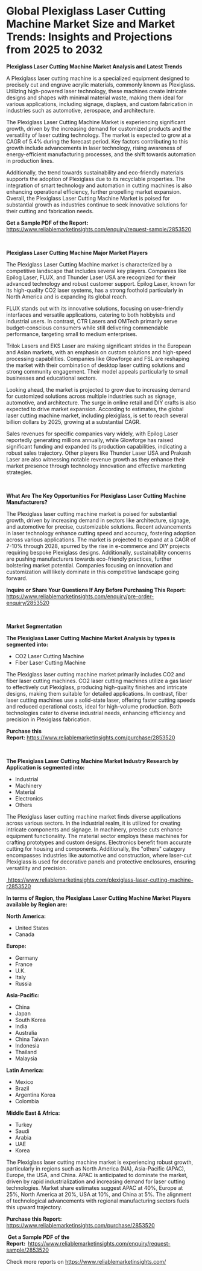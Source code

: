 <p><h1>Global Plexiglass Laser Cutting Machine Market Size and Market Trends: Insights and Projections from 2025 to 2032</h1></p><p><strong>Plexiglass Laser Cutting Machine Market Analysis and Latest Trends</strong></p>
<p><p>A Plexiglass laser cutting machine is a specialized equipment designed to precisely cut and engrave acrylic materials, commonly known as Plexiglass. Utilizing high-powered laser technology, these machines create intricate designs and shapes with minimal material waste, making them ideal for various applications, including signage, displays, and custom fabrication in industries such as automotive, aerospace, and architecture.</p><p>The Plexiglass Laser Cutting Machine Market is experiencing significant growth, driven by the increasing demand for customized products and the versatility of laser cutting technology. The market is expected to grow at a CAGR of 5.4% during the forecast period. Key factors contributing to this growth include advancements in laser technology, rising awareness of energy-efficient manufacturing processes, and the shift towards automation in production lines.</p><p>Additionally, the trend towards sustainability and eco-friendly materials supports the adoption of Plexiglass due to its recyclable properties. The integration of smart technology and automation in cutting machines is also enhancing operational efficiency, further propelling market expansion. Overall, the Plexiglass Laser Cutting Machine Market is poised for substantial growth as industries continue to seek innovative solutions for their cutting and fabrication needs.</p></p>
<p><strong>Get a Sample PDF of the Report:&nbsp;</strong> <a href="https://www.reliablemarketinsights.com/enquiry/request-sample/2853520?utm_campaign=2636&utm_medium=2&utm_source=Github&utm_content=ia&utm_term=12032025&utm_id=plexiglass-laser-cutting-machine">https://www.reliablemarketinsights.com/enquiry/request-sample/2853520</a></p>
<p>&nbsp;</p>
<p><strong>Plexiglass Laser Cutting Machine Major Market Players</strong></p>
<p><p>The Plexiglass Laser Cutting Machine market is characterized by a competitive landscape that includes several key players. Companies like Epilog Laser, FLUX, and Thunder Laser USA are recognized for their advanced technology and robust customer support. Epilog Laser, known for its high-quality CO2 laser systems, has a strong foothold particularly in North America and is expanding its global reach.</p><p>FLUX stands out with its innovative solutions, focusing on user-friendly interfaces and versatile applications, catering to both hobbyists and industrial users. In contrast, CTR Lasers and OMTech primarily serve budget-conscious consumers while still delivering commendable performance, targeting small to medium enterprises.</p><p>Trilok Lasers and EKS Laser are making significant strides in the European and Asian markets, with an emphasis on custom solutions and high-speed processing capabilities. Companies like Glowforge and FSL are reshaping the market with their combination of desktop laser cutting solutions and strong community engagement. Their model appeals particularly to small businesses and educational sectors.</p><p>Looking ahead, the market is projected to grow due to increasing demand for customized solutions across multiple industries such as signage, automotive, and architecture. The surge in online retail and DIY crafts is also expected to drive market expansion. According to estimates, the global laser cutting machine market, including plexiglass, is set to reach several billion dollars by 2025, growing at a substantial CAGR.</p><p>Sales revenues for specific companies vary widely, with Epilog Laser reportedly generating millions annually, while Glowforge has raised significant funding and expanded its production capabilities, indicating a robust sales trajectory. Other players like Thunder Laser USA and Prakash Laser are also witnessing notable revenue growth as they enhance their market presence through technology innovation and effective marketing strategies.</p></p>
<p>&nbsp;</p>
<p><strong>What Are The Key Opportunities For Plexiglass Laser Cutting Machine Manufacturers?</strong></p>
<p><p>The Plexiglass laser cutting machine market is poised for substantial growth, driven by increasing demand in sectors like architecture, signage, and automotive for precise, customizable solutions. Recent advancements in laser technology enhance cutting speed and accuracy, fostering adoption across various applications. The market is projected to expand at a CAGR of 7-10% through 2028, spurred by the rise in e-commerce and DIY projects requiring bespoke Plexiglass designs. Additionally, sustainability concerns are pushing manufacturers towards eco-friendly practices, further bolstering market potential. Companies focusing on innovation and customization will likely dominate in this competitive landscape going forward.</p></p>
<p><strong>Inquire or Share Your Questions If Any Before Purchasing This Report:</strong> <a href="https://www.reliablemarketinsights.com/enquiry/pre-order-enquiry/2853520?utm_campaign=2636&utm_medium=2&utm_source=Github&utm_content=ia&utm_term=12032025&utm_id=plexiglass-laser-cutting-machine">https://www.reliablemarketinsights.com/enquiry/pre-order-enquiry/2853520</a></p>
<p>&nbsp;</p>
<p><strong>Market Segmentation</strong></p>
<p><strong>The Plexiglass Laser Cutting Machine Market Analysis by types is segmented into:</strong></p>
<p><ul><li>CO2 Laser Cutting Machine</li><li>Fiber Laser Cutting Machine</li></ul></p>
<p><p>The Plexiglass laser cutting machine market primarily includes CO2 and fiber laser cutting machines. CO2 laser cutting machines utilize a gas laser to effectively cut Plexiglass, producing high-quality finishes and intricate designs, making them suitable for detailed applications. In contrast, fiber laser cutting machines use a solid-state laser, offering faster cutting speeds and reduced operational costs, ideal for high-volume production. Both technologies cater to diverse industrial needs, enhancing efficiency and precision in Plexiglass fabrication.</p></p>
<p><strong>Purchase this Report:&nbsp;</strong><a href="https://www.reliablemarketinsights.com/purchase/2853520?utm_campaign=2636&utm_medium=2&utm_source=Github&utm_content=ia&utm_term=12032025&utm_id=plexiglass-laser-cutting-machine">https://www.reliablemarketinsights.com/purchase/2853520</a></p>
<p>&nbsp;</p>
<p><strong>The Plexiglass Laser Cutting Machine Market Industry Research by Application is segmented into:</strong></p>
<p><ul><li>Industrial</li><li>Machinery</li><li>Material</li><li>Electronics</li><li>Others</li></ul></p>
<p><p>The Plexiglass laser cutting machine market finds diverse applications across various sectors. In the industrial realm, it is utilized for creating intricate components and signage. In machinery, precise cuts enhance equipment functionality. The material sector employs these machines for crafting prototypes and custom designs. Electronics benefit from accurate cutting for housing and components. Additionally, the "others" category encompasses industries like automotive and construction, where laser-cut Plexiglass is used for decorative panels and protective enclosures, ensuring versatility and precision.</p></p>
<p><a href="https://www.reliablemarketinsights.com/plexiglass-laser-cutting-machine-r2853520?utm_campaign=2636&utm_medium=2&utm_source=Github&utm_content=ia&utm_term=12032025&utm_id=plexiglass-laser-cutting-machine">&nbsp;https://www.reliablemarketinsights.com/plexiglass-laser-cutting-machine-r2853520</a></p>
<p><strong>In terms of Region, the Plexiglass Laser Cutting Machine Market Players available by Region are:</strong></p>
<p>
    <p> <strong> North America: </strong>
        <ul>
            <li>United States</li>
            <li>Canada</li>
        </ul>
        </p> 
    <p> <strong> Europe: </strong>
        <ul>
            <li>Germany</li>
            <li>France</li>
            <li>U.K.</li>
            <li>Italy</li>
            <li>Russia</li>
        </ul>
        </p> 
    <p> <strong> Asia-Pacific: </strong>
        <ul>
            <li>China</li>
            <li>Japan</li>
            <li>South Korea</li>
            <li>India</li>
            <li>Australia</li>
            <li>China Taiwan</li>
            <li>Indonesia</li>
            <li>Thailand</li>
            <li>Malaysia</li>
        </ul>
        </p> 
    <p> <strong> Latin America: </strong>
        <ul>
            <li>Mexico</li>
            <li>Brazil</li>
            <li>Argentina Korea</li>
            <li>Colombia</li>
        </ul>
        </p> 
    <p> <strong> Middle East & Africa: </strong>
        <ul>
            <li>Turkey</li>
            <li>Saudi</li>
            <li>Arabia</li>
            <li>UAE</li>
            <li>Korea</li>
        </ul>
    </p>
    </p>
<p><p>The Plexiglass laser cutting machine market is experiencing robust growth, particularly in regions such as North America (NA), Asia-Pacific (APAC), Europe, the USA, and China. APAC is anticipated to dominate the market, driven by rapid industrialization and increasing demand for laser cutting technologies. Market share estimates suggest APAC at 40%, Europe at 25%, North America at 20%, USA at 10%, and China at 5%. The alignment of technological advancements with regional manufacturing sectors fuels this upward trajectory.</p></p>
<p><strong>Purchase this Report: </strong><a href="https://www.reliablemarketinsights.com/purchase/2853520?utm_campaign=2636&utm_medium=2&utm_source=Github&utm_content=ia&utm_term=12032025&utm_id=plexiglass-laser-cutting-machine">https://www.reliablemarketinsights.com/purchase/2853520</a></p>
<p>&nbsp;<strong>Get a Sample PDF of the Report:&nbsp;&nbsp;</strong><a href="https://www.reliablemarketinsights.com/enquiry/request-sample/2853520?utm_campaign=2636&utm_medium=2&utm_source=Github&utm_content=ia&utm_term=12032025&utm_id=plexiglass-laser-cutting-machine">https://www.reliablemarketinsights.com/enquiry/request-sample/2853520</a></p>
<p><strong></strong></p>
<p>Check more reports on <a href="https://www.reliablemarketinsights.com/?utm_campaign=2636&utm_medium=2&utm_source=Github&utm_content=ia&utm_term=12032025&utm_id=plexiglass-laser-cutting-machine">https://www.reliablemarketinsights.com/</a></p>